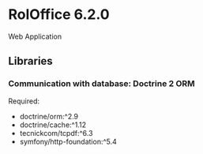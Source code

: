 # RolOffice 6.2.0

Web Application

## Libraries

### Communication with database: Doctrine 2 ORM

Required:
  * doctrine/orm:^2.9
  * doctrine/cache:^1.12
  * tecnickcom/tcpdf:^6.3
  * symfony/http-foundation:^5.4
